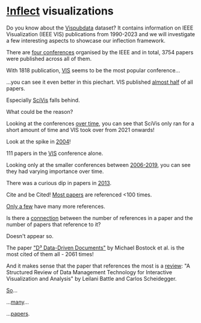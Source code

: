 # <a href="./">!nflect</a> visualizations

Do you know about the <a href="https://sites.google.com/site/vispubdata/home">Vispubdata</a> dataset? It contains information on IEEE Visualization (IEEE VIS) publications from 1990-2023 and we will investigate a few interesting aspects to showcase our inflection framework.

There are [four conferences](vis/#IEEEvis_countPerConf&col=%2300F05E&yax=0;2000&line=&ann=&high=) organised by the IEEE and in total, 3754 papers were published across all of them.



With 1818 publication, [VIS](vis/#IEEEvis_countPerConf&col=%2300F05E&yax=0;2000&line=VAST;0.8;Vis;0.1;1915.9;0;1844.6;0&ann=VAST%3B0.5%3B1888.3%3B0%3B1818&high=Vis;1818) seems to be the most popular conference...


...you can see it even better in this piechart. VIS published [almost half](vis/#IEEEvis_countPerConf_pie&col=%2300F05E&line=&ann=&high=) of all papers.



Especially [SciVis](vis/#IEEEvis_countPerConf_pie&col=%2300F05E&line=&ann=&high=305;SciVis) falls behind.

What could be the reason?



Looking at the conferences [over time](vis/#IEEEvis_overTime&col=%2300F05E&yax=0;179.6&line=&ann=&high=), you can see that SciVis only ran for a short amount of time and VIS took over from 2021 onwards!



Look at the spike in [2004](vis/#IEEEvis_overTime&col=%2300F05E&yax=0;179.6&line=2001;0.8;2003;0.7;169.6;0;172.1;0&ann=2000%3B0.7%3B165.5%3B0%3B174&high=)!


111 papers in the [VIS](vis/#IEEEvis_overTime&col=%2300F05E&yax=0;179.6&line=2003;0.7;2001;0.6;119.3;0;145;0&ann=2001%3B0.3%3B148.1%3B0%3BVis%3A%20111&high=2004;111;Vis) conference alone.


Looking only at the smaller conferences between [2006-2019](vis/#IEEEvis_smallerConf&col=%2300F05E&yax=0;70&xax=2006;2020&line=&ann=&high=), you can see they had varying importance over time.



There was a curious dip in papers in [2013](vis/#IEEEvis_smallerConf&col=%2300F05E&yax=0;70&xax=2009;2017&line=2013;0;2013;0;0;0;70;0&ann=&high=2013;31;SciVis).


Cite and be Cited! [Most papers](vis/#IEEEvis_citationHisto&col=%2300F05E&yax=0;4000&line=&ann=&high=0%20%E2%80%93%20100;3532) are referenced <100 times.


[Only a few](vis/#IEEEvis_citationHisto&col=%2300F05E&yax=0;209&line=0;0;2,0;0;2,0;0;2&ann=300%3B0.2%3B33.9%3B0%3B27%2C200%3B0.5%3B178%3B0%3B172&high=) have many more references.


Is there a [connection](vis/#IEEEvis_citeAndCited&col=%2300F05E&yax=0;200&xax=0;2197.8&line=&ann=&high=) between the number of references in a paper and the number of papers that reference to it?

Doesn't appear so.



The paper ["D³ Data-Driven Documents"](vis/#IEEEvis_citeAndCited&col=%2300F05E&yax=0;200&xax=0;2197.8&line=&ann=1558.39%3B0%3B58.2%3B0%3BD%C2%B3%20Data-Driven%0ADocuments&high=2061;41) by Michael Bostock et al. is the most cited of them all - 2061 times!


And it makes sense that the paper that references the most is a [review](vis/#IEEEvis_citeAndCited&col=%2300F05E&yax=0;200&xax=0;2197.8&line=&ann=&high=9;195): "A Structured Review of Data Management Technology for Interactive Visualization and Analysis" by Leilani Battle and Carlos Scheidegger.


[So](vis/#IEEEvis_citeAndCited&col=%2300F05E&yax=0;60&xax=0;500&line=&ann=&high=9;195)...


...[many](vis/#IEEEvis_citeAndCited&col=%2300F05E&yax=40;110&xax=0;500&line=&ann=&high=)...


...[papers](vis/#IEEEvis_citeAndCited&col=%2300F05E&yax=90;150&xax=0;500&line=&ann=&high=).
